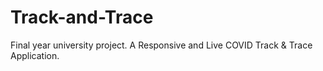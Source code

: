 # Track-and-Trace
Final year university project. A Responsive and Live COVID Track &amp; Trace Application.
